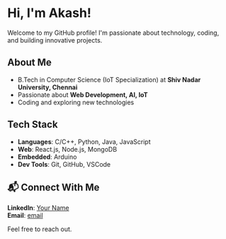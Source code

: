 # Hi, I'm Akash!  
Welcome to my GitHub profile! I'm passionate about technology, coding, and building innovative projects.  

## About Me  
-  B.Tech in Computer Science (IoT Specialization) at **Shiv Nadar University, Chennai**  
-  Passionate about **Web Development, AI, IoT**  
-  Coding and exploring new technologies  

## Tech Stack  
- **Languages**: C/C++, Python, Java, JavaScript  
- **Web**: React.js, Node.js, MongoDB  
- **Embedded**: Arduino  
- **Dev Tools**: Git, GitHub, VSCode  

## 📬 Connect With Me  
**LinkedIn**: [Your Name](www.linkedin.com/in/akash-m-50951828a)  
**Email**: [email](waybooster.pg@gmail.com)

Feel free to reach out.
